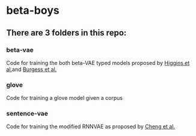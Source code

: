 # beta-boys

## There are 3 folders in this repo:
### beta-vae
Code for training the both beta-VAE typed models proposed by [Higgins et al.](https://openreview.net/pdf?id=Sy2fzU9gl)and [Burgess et al.](https://arxiv.org/pdf/1804.03599.pdf) 

### glove
Code for training a glove model given a corpus

### sentence-vae
Code for training the modified RNNVAE as proposed by [Cheng et al.](https://arxiv.org/pdf/2006.00693.pdf)

